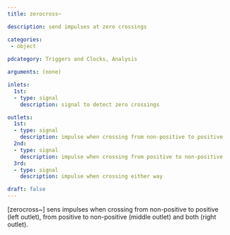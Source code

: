 ```yaml
---
title: zerocross~

description: send impulses at zero crossings

categories:
 - object
 
pdcategory: Triggers and Clocks, Analysis

arguments: (none)

inlets: 
  1st:
  - type: signal
    description: signal to detect zero crossings

outlets:
  1st:
  - type: signal
    description: impulse when crossing from non-positive to positive
  2nd:
  - type: signal
    description: impulse when crossing from positive to non-positive
  3rd:
  - type: signal
    description: impulse when crossing either way

draft: false
---
```


[zerocross~] sens impulses when crossing from non-positive to positive (left outlet), from positive to non-positive (middle outlet) and both (right outlet).
